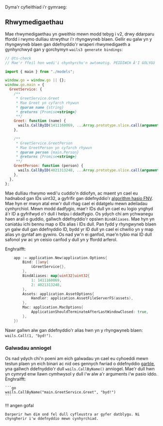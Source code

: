 Dyma'r cyfieithiad i'r gymraeg:

## Rhwymedigaethau

Mae rhwymedigaethau yn gweithio mewn modd tebyg i v2, drwy ddarparu ffordd i rwymo
dulliau strwythur i'r rhyngwyneb blaen. Gellir eu galw yn y rhyngwyneb blaen gan
ddefnyddio'r wraperi rhwymedigaeth a gynhyrchwyd gan y gorchymyn `wails3 generate bindings`:

```javascript
// @ts-check
// Mae'r ffeil hon wedi'i chynhyrchu'n awtomatig. PEIDIWCH Â'I GOLYGU

import { main } from "./models";

window.go = window.go || {};
window.go.main = {
  GreetService: {
    /**
     * GreetService.Greet
     * Mae Greet yn cyfarch rhywun
     * @param name {string}
     * @returns {Promise<string>}
     **/
    Greet: function (name) {
      wails.CallByID(1411160069, ...Array.prototype.slice.call(arguments, 0));
    },

    /**
     * GreetService.GreetPerson
     * Mae GreetPerson yn cyfarch rhywun
     * @param person {main.Person}
     * @returns {Promise<string>}
     **/
    GreetPerson: function (person) {
      wails.CallByID(4021313248, ...Array.prototype.slice.call(arguments, 0));
    },
  },
};
```

Mae dulliau rhwymo wedi'u cuddio'n ddiofyn, ac maent yn cael eu hadnabod gan IDs uint32,
a gyfrifir gan ddefnyddio'r [algorithm hasio FNV](https://en.wikipedia.org/wiki/Fowler%E2%80%93Noll%E2%80%93Vo_hash_function).
Mae hyn er mwyn atal enw'r dull rhag cael ei ddatgelu mewn adeiladau cynhyrchiol. Mewn
modd dadfygio, mae'r IDs dull yn cael eu logio ynghyd â'r ID a gyfrifwyd o'r dull
i helpu i ddadfygio. Os ydych chi am ychwanegu haen arall o guddio, gallwch
ddefnyddio'r opsiwn `BindAliases`. Mae hyn yn caniatáu ichi bennu map o IDs alias i
IDs dull. Pan fydd y rhyngwyneb blaen yn galw dull gan ddefnyddio ID, bydd yr ID dull
yn cael ei chwilio yn y map alias yn gyntaf am gywiro. Os nad yw'n ei ganfod,
mae'n tybio mai ID dull safonol yw ac yn ceisio canfod y dull yn y ffordd arferol.

Enghraifft:

```go
	app := application.New(application.Options{
		Bind: []any{
			&GreetService{},
		},
		BindAliases: map[uint32]uint32{
			1: 1411160069,
			2: 4021313248,
		},
		Assets: application.AssetOptions{
			Handler: application.AssetFileServerFS(assets),
		},
		Mac: application.MacOptions{
			ApplicationShouldTerminateAfterLastWindowClosed: true,
		},
	})
```

Nawr gallwn alw gan ddefnyddio'r alias hwn yn y rhyngwyneb blaen: `wails.Call(1, "byd!")`.

### Galwadau anniogel

Os nad ydych chi'n poeni am eich galwadau yn cael eu cyhoeddi mewn testun plaen yn eich binari
ac nid oes gennych fwriad o ddefnyddio [garble](https://github.com/burrowers/garble), yna
gallwch ddefnyddio'r dull `wails.CallByName()` anniogel. Mae'r dull hwn yn cymryd enw
llawn cymhwysol y dull i'w alw a'r arguments i'w pasio iddo.
Enghraifft:

    ```go
    wails.CallByName("main.GreetService.Greet", "byd!")
    ```

!!! angen gofal

    Darperir hwn dim ond fel dull cyfleustra ar gyfer datblygu. Ni chyngherir i'w ddefnyddio mewn cynhyrchiad.
